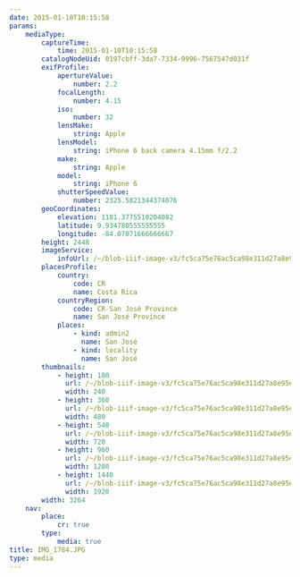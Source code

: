 ```yaml
---
date: 2015-01-10T10:15:58
params:
    mediaType:
        captureTime:
            time: 2015-01-10T10:15:58
        catalogNodeUid: 0197cbff-3da7-7334-9996-7567547d031f
        exifProfile:
            apertureValue:
                number: 2.2
            focalLength:
                number: 4.15
            iso:
                number: 32
            lensMake:
                string: Apple
            lensModel:
                string: iPhone 6 back camera 4.15mm f/2.2
            make:
                string: Apple
            model:
                string: iPhone 6
            shutterSpeedValue:
                number: 2325.5821344374076
        geoCoordinates:
            elevation: 1181.3775510204082
            latitude: 9.934780555555555
            longitude: -84.07071666666667
        height: 2448
        imageService:
            infoUrl: /~/blob-iiif-image-v3/fc5ca75e76ac5ca98e311d27a8e95e02d890978add6970f547320cc07e3b7e26/info.json
        placesProfile:
            country:
                code: CR
                name: Costa Rica
            countryRegion:
                code: CR-San José Province
                name: San José Province
            places:
                - kind: admin2
                  name: San José
                - kind: locality
                  name: San José
        thumbnails:
            - height: 180
              url: /~/blob-iiif-image-v3/fc5ca75e76ac5ca98e311d27a8e95e02d890978add6970f547320cc07e3b7e26/full/240%2C180/0/default.jpg
              width: 240
            - height: 360
              url: /~/blob-iiif-image-v3/fc5ca75e76ac5ca98e311d27a8e95e02d890978add6970f547320cc07e3b7e26/full/480%2C360/0/default.jpg
              width: 480
            - height: 540
              url: /~/blob-iiif-image-v3/fc5ca75e76ac5ca98e311d27a8e95e02d890978add6970f547320cc07e3b7e26/full/720%2C540/0/default.jpg
              width: 720
            - height: 960
              url: /~/blob-iiif-image-v3/fc5ca75e76ac5ca98e311d27a8e95e02d890978add6970f547320cc07e3b7e26/full/1280%2C960/0/default.jpg
              width: 1280
            - height: 1440
              url: /~/blob-iiif-image-v3/fc5ca75e76ac5ca98e311d27a8e95e02d890978add6970f547320cc07e3b7e26/full/1920%2C1440/0/default.jpg
              width: 1920
        width: 3264
    nav:
        place:
            cr: true
        type:
            media: true
title: IMG_1784.JPG
type: media
---
```

